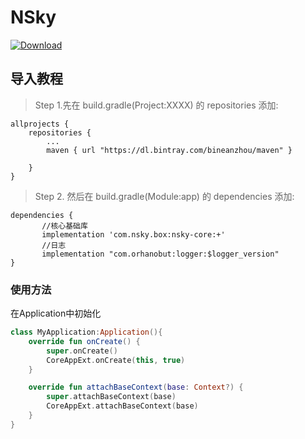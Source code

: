 # NSky 
[ ![Download](https://api.bintray.com/packages/bineanzhou/maven/com.nsky.box%3Acore/images/download.svg?version=1.0.1) ](https://bintray.com/bineanzhou/maven/com.nsky.box%3Acore/1.0.1/link)

## 导入教程

> Step 1.先在 build.gradle(Project:XXXX) 的 repositories 添加:
```
allprojects {
	repositories {
		...
		maven { url "https://dl.bintray.com/bineanzhou/maven" }
		
	}
}
```
> Step 2. 然后在 build.gradle(Module:app) 的 dependencies 添加:
```
dependencies {
       //核心基础库
       implementation 'com.nsky.box:nsky-core:+'
       //日志
       implementation "com.orhanobut:logger:$logger_version"
}
```
### 使用方法
在Application中初始化           
```kotlin
class MyApplication:Application(){
    override fun onCreate() {
        super.onCreate()
        CoreAppExt.onCreate(this, true)
    }

    override fun attachBaseContext(base: Context?) {
        super.attachBaseContext(base)
        CoreAppExt.attachBaseContext(base)
    }
}
```